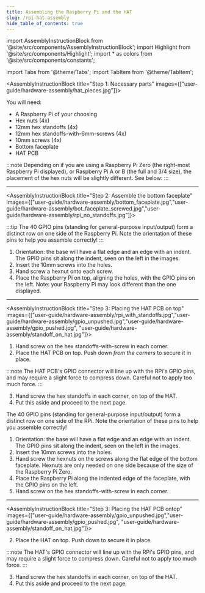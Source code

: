 ```yaml
---
title: Assembling the Raspberry Pi and the HAT
slug: /rpi-hat-assembly
hide_table_of_contents: true
---
```


import AssemblyInstructionBlock from '@site/src/components/AssemblyInstructionBlock';
import Highlight from '@site/src/components/Highlight';
import * as colors from '@site/src/components/constants';

import Tabs from '@theme/Tabs';
import TabItem from '@theme/TabItem';


<AssemblyInstructionBlock title="Step 1: Necessary parts" images={["user-guide/hardware-assembly/hat_pieces.jpg"]}>

You will need:
*	A Raspberry Pi of your choosing
*	<Highlight color={colors.blue}>Hex nuts (4x)</Highlight>
*	<Highlight color={colors.red}>12mm hex standoffs (4x)</Highlight>
*	<Highlight color={colors.magenta}>12mm hex standoffs-with-6mm-screws (4x)</Highlight>
*	<Highlight color={colors.green}>10mm screws (4x)</Highlight>
*	<Highlight color={colors.orange}>Bottom faceplate</Highlight>
*	<Highlight color={colors.teal}>HAT PCB</Highlight>

:::note
Depending on if you are using a Raspberry Pi Zero (the right-most Raspberry Pi displayed), or Raspberry Pi A or B (the full and 3/4 size), the placement of the hex nuts will be slightly different. See below:
:::

</AssemblyInstructionBlock>

-----

<Tabs>
  <TabItem value="a_or_b" label="Raspberry Pi A or B" default>


<AssemblyInstructionBlock title="Step 2: Assemble the bottom faceplate" images={["user-guide/hardware-assembly/bottom_faceplate.jpg","user-guide/hardware-assembly/bot_faceplate_screwed.jpg","user-guide/hardware-assembly/rpi_no_standoffs.jpg"]}>

:::tip
The 40 GPIO pins (standing for general-purpose input/output) form a distinct row on one side of the Raspberry Pi. Note the orientation of these pins to help you assemble correctly!
:::

1.	Orientation: the base will have a flat edge and an edge with an indent. The GPIO pins sit along the <Highlight color={colors.blue}>indent</Highlight>, seen on the left in the images.
2.	Insert the <Highlight color={colors.red}>10mm screws</Highlight> into the holes.
3.	Hand screw a <Highlight color={colors.magenta}>hexnut</Highlight> onto each screw.
4.	Place the Raspberry Pi on top, aligning the holes, with the <Highlight color={colors.green}>GPIO pins</Highlight> on the left. Note: your Raspberry Pi may look different than the one displayed.


</AssemblyInstructionBlock>

-----

<AssemblyInstructionBlock title="Step 3: Placing the HAT PCB on top" images={["user-guide/hardware-assembly/rpi_with_standoffs.jpg","user-guide/hardware-assembly/gpio_unpushed.jpg","user-guide/hardware-assembly/gpio_pushed.jpg", "user-guide/hardware-assembly/standoff_on_hat.jpg"]}>

1.	Hand screw on the <Highlight color={colors.blue}>hex standoffs-with-screw</Highlight> in each corner.
2.	Place the HAT PCB on top. <Highlight color={colors.red}>Push down *from the corners*</Highlight> to secure it in place.

:::note
The HAT PCB's GPIO connector will line up with the RPi's GPIO pins, and may require a slight force to compress down. Careful not to apply too much force.
:::

3.	Hand screw the <Highlight color={colors.green}>hex standoffs</Highlight> in each corner, on top of the HAT.
4.	Put this aside and proceed to the next page.

</AssemblyInstructionBlock>



  </TabItem>
  <TabItem value="zero" label="Raspberry Pi Zero">
<AssemblyInstructionBlock title="Step 2: Assemble the bottom faceplate" images={["user-guide/hardware-assembly/bottom_faceplate.jpg","user-guide/hardware-assembly/hex_one_side.jpg","user-guide/hardware-assembly/rpi_zero.jpg"]}>
The 40 GPIO pins (standing for general-purpose input/output) form a distinct row on one side of the RPi. Note the orientation of these pins to help you assemble correctly!

1.  Orientation: the base will have a flat edge and an edge with an indent. The GPIO pins sit along the <Highlight color={colors.blue}>indent</Highlight>, seen on the left in the images.
2.  Insert the 10mm screws into the <Highlight color={colors.red}>holes</Highlight>.
3.  Hand screw the <Highlight color={colors.magenta}>hexnuts</Highlight> on the screws along the flat edge of the bottom faceplate. Hexnuts are only needed on one side because of the size of the Raspberry Pi Zero.
4.  Place the Raspberry Pi along the indented edge of the faceplate, with the <Highlight color={colors.green}>GPIO pins</Highlight> on the left.
5.  Hand screw on the <Highlight color={colors.blue}>hex standoffs-with-screw</Highlight> in each corner.

</AssemblyInstructionBlock>


-----

<AssemblyInstructionBlock title="Step 3: Placing the HAT PCB ontop" images={["user-guide/hardware-assembly/gpio_unpushed.jpg","user-guide/hardware-assembly/gpio_pushed.jpg", "user-guide/hardware-assembly/standoff_on_hat.jpg"]}>

2.	Place the HAT on top. <Highlight color={colors.red}>Push down</Highlight> to secure it in place.

:::note
The HAT's GPIO connector will line up with the RPi's GPIO pins, and may require a slight force to compress down. Careful not to apply too much force.
:::

3.	Hand screw the <Highlight color={colors.green}>hex standoffs</Highlight> in each corner, on top of the HAT.
4.	Put this aside and proceed to the next page.

</AssemblyInstructionBlock>

  </TabItem>
</Tabs>
